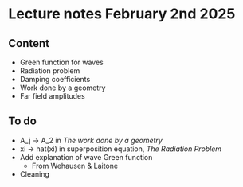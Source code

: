 # Lecture notes February 2nd 2025

## Content
- Green function for waves
- Radiation problem
- Damping coefficients
- Work done by a geometry
- Far field amplitudes

## To do
- A_j -> A_2 in _The work done by a geometry_
- xi -> hat(xi) in superposition equation, _The Radiation Problem_
- Add explanation of wave Green function
  * From Wehausen & Laitone
- Cleaning
